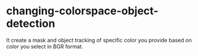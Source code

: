 # changing-colorspace-object-detection
It create a mask and object tracking of specific color you provide based on color you select in BGR format.
